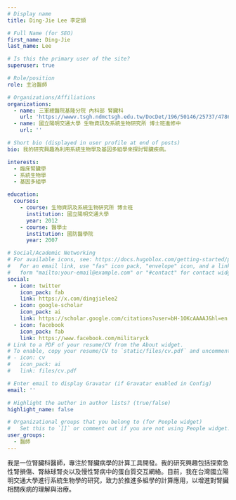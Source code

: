 ```yaml
---
# Display name
title: Ding-Jie Lee 李定頡

# Full Name (for SEO)
first_name: Ding-Jie
last_name: Lee

# Is this the primary user of the site?
superuser: true

# Role/position
role: 主治醫師

# Organizations/Affiliations
organizations:
  - name: 三軍總醫院基隆分院 內科部 腎臟科 
    url: 'https://wwwv.tsgh.ndmctsgh.edu.tw/DocDet/196/50146/25737/4786'
  - name: 國立陽明交通大學 生物資訊及系統生物研究所 博士班進修中
    url: ''

# Short bio (displayed in user profile at end of posts)
bio: 我的研究興趣為利用系統生物學及基因多組學來探討腎臟疾病。

interests:
  - 臨床腎臟學
  - 系統生物學
  - 基因多組學

education:
  courses:
    - course: 生物資訊及系統生物研究所 博士班
      institution: 國立陽明交通大學
      year: 2012
    - course: 醫學士
      institution: 國防醫學院
      year: 2007

# Social/Academic Networking
# For available icons, see: https://docs.hugoblox.com/getting-started/page-builder/#icons
#   For an email link, use "fas" icon pack, "envelope" icon, and a link in the
#   form "mailto:your-email@example.com" or "#contact" for contact widget.
social:
  - icon: twitter
    icon_pack: fab
    link: https://x.com/dingjielee2
  - icon: google-scholar
    icon_pack: ai
    link: https://scholar.google.com/citations?user=bH-1OKcAAAAJ&hl=en
  - icon: facebook
    icon_pack: fab
    link: https://www.facebook.com/militaryck
# Link to a PDF of your resume/CV from the About widget.
# To enable, copy your resume/CV to `static/files/cv.pdf` and uncomment the lines below.
# - icon: cv
#   icon_pack: ai
#   link: files/cv.pdf

# Enter email to display Gravatar (if Gravatar enabled in Config)
email: ''

# Highlight the author in author lists? (true/false)
highlight_name: false

# Organizational groups that you belong to (for People widget)
#   Set this to `[]` or comment out if you are not using People widget.
user_groups:
  - 醫師
---
```


我是一位腎臟科醫師，專注於腎臟病學的計算工具開發。我的研究興趣包括探索急性腎損傷、腎絲球腎炎以及慢性腎病中的蛋白質交互網絡。目前，我在台灣國立陽明交通大學進行系統生物學的研究，致力於推進多組學的計算應用，以增進對腎臟相關疾病的理解與治療。